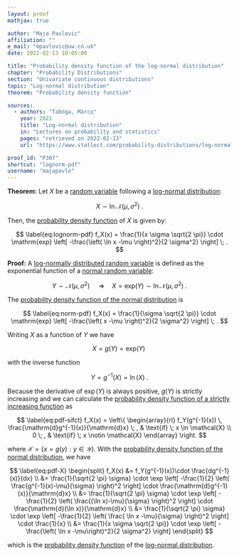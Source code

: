 ```yaml
---
layout: proof
mathjax: true

author: "Maja Pavlovic"
affiliation: ""
e_mail: "mpavlovic@uw.co.uk"
date: 2022-02-13 10:05:00

title: "Probability density function of the log-normal distribution"
chapter: "Probability Distributions"
section: "Univariate continuous distributions"
topic: "Log-normal distribution"
theorem: "Probability density function"

sources:
  - authors: "Taboga, Marco"
    year: 2021
    title: "Log-normal distribution"
    in: "Lectures on probability and statistics"
    pages: "retrieved on 2022-02-13"
    url: "https://www.statlect.com/probability-distributions/log-normal-distribution"

proof_id: "P307"
shortcut: "lognorm-pdf"
username: "majapavlo"
---
```



**Theorem:** Let $X$ be a [random variable](/D/rvar) following a [log-normal distribution](/D/lognorm):

$$ \label{eq:lognorm}
X \sim \ln \mathcal{N}(\mu, \sigma^2) \; .
$$

Then, the [probability density function](/D/pdf) of $X$ is given by:

$$ \label{eq:lognorm-pdf}
f_X(x) = \frac{1}{x \sigma \sqrt{2 \pi}} \cdot \mathrm{exp} \left[ -\frac{\left( \ln x -\mu \right)^2}{2 \sigma^2} \right] \; .
$$

**Proof:** A [log-normally distributed random variable](/D/lognorm) is defined as the exponential function of a [normal random variable](/D/norm):

$$ \label{eq:lognorm-def}
Y \sim \mathcal{N}(\mu,\sigma^2) \;  \quad \Rightarrow \quad X = \mathrm{exp} (Y) \sim \ln \mathcal{N}(\mu, \sigma^2) \; .
$$

The [probability density function of the normal distribution](/P/norm-pdf) is

$$ \label{eq:norm-pdf}
f_X(x) = \frac{1}{\sigma \sqrt{2 \pi}} \cdot \mathrm{exp} \left[ -\frac{\left( x -\mu \right)^2}{2 \sigma^2} \right] \; .
$$

Writing $X$ as a function of $Y$ we have

$$ \label{eq:X-Y}
X = g(Y) = \mathrm{exp} (Y) \;
$$

with the inverse function

$$ \label{eq:Y-X}
Y = g^{-1}(X) = \ln (X) \; .
$$

Because the derivative of $\exp (Y)$ is always positive, $g(Y)$ is strictly increasing and we can calculate the [probability density function of a strictly increasing function](/P/pdf-sifct) as

$$ \label{eq:pdf-sifct}
f_X(x) = \left\{
\begin{array}{rl}
f_Y(g^{-1}(x)) \, \frac{\mathrm{d}g^{-1}(x)}{\mathrm{d}x} \; , & \text{if} \; x \in \mathcal{X} \\
0 \; , & \text{if} \; x \notin \mathcal{X}
\end{array}
\right.
$$

where $\mathcal{X} = \left\lbrace x = g(y): y \in \mathcal{Y} \right\rbrace$. With the [probability density function of the normal distribution](/P/norm-pdf), we have

$$ \label{eq:pdf-X}
\begin{split}
f_X(x) &= f_Y(g^{-1}(x))\cdot \frac{dg^{-1}(x)}{dx} \\
&= \frac{1}{\sqrt{2 \pi} \sigma} \cdot \exp \left[ -\frac{1}{2} \left( \frac{g^{-1}(x)-\mu}{\sigma} \right)^2 \right] \cdot \frac{\mathrm{d}g^{-1}(x)}{\mathrm{d}x} \\
&= \frac{1}{\sqrt{2 \pi} \sigma} \cdot \exp \left[ -\frac{1}{2} \left( \frac{(\ln x)-\mu}{\sigma} \right)^2 \right] \cdot \frac{\mathrm{d}(\ln x)}{\mathrm{d}x} \\
&= \frac{1}{\sqrt{2 \pi} \sigma} \cdot \exp \left[ -\frac{1}{2} \left( \frac{ \ln x -\mu}{\sigma} \right)^2 \right] \cdot \frac{1}{x} \\
&= \frac{1}{x \sigma \sqrt{2 \pi}} \cdot \exp \left[ - \frac{\left( \ln x -\mu\right)^2}{2 \sigma^2} \right]
\end{split}
$$

which is the [probability density function](/D/pdf) of the [log-normal distribution](/D/lognorm).
